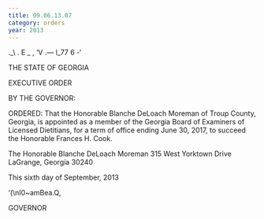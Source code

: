 ```yaml
---
title: 09.06.13.07
category: orders
year: 2013
---
```

 

._\ . E  _ ,
‘V 
\.— l_77 6 -‘

THE STATE OF GEORGIA

EXECUTIVE ORDER

BY THE GOVERNOR:

ORDERED: That the Honorable Blanche DeLoach Moreman of Troup County,
Georgia, is appointed as a member of the Georgia Board of
Examiners of Licensed Dietitians, for a term of office ending June
30, 2017, to succeed the Honorable Frances H. Cook.

The Honorable Blanche DeLoach Moreman
315 West Yorktown Drive
LaGrange, Georgia 30240

This sixth day of September, 2013

‘(\nI0~amBea.Q,

GOVERNOR

